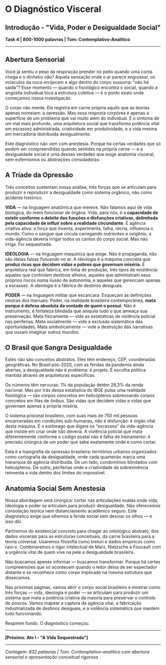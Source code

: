# O Diagnóstico Visceral
## Introdução - "Vida, Poder e Desigualdade Social"
**Task 4 | 800-1000 palavras | Tom: Contemplativo-Analítico**

---

## **Abertura Sensorial**

Você já sentiu o peso da respiração prender no peito quando uma conta chega e o dinheiro não? Aquela sensação onde o ar parece engrossar, os músculos da nuca enrijecem e algo dentro do corpo sussurra: "não há saída"? Esse momento — quando o fisiológico encontra o social, quando a angústia individual toca a estrutura coletiva — é o ponto exato onde começamos nossa investigação.

O corpo não mente. Ele registra em carne própria aquilo que as teorias apenas nomeiam: a opressão. Mas essa resposta corpórea é apenas a superfície de um problema que vai muito além do individual. É o sintoma de um mal mais profundo, uma arquitetura social que transforma potência vital em escassez administrada, criatividade em produtividade, e a vida mesma em mercadoria distribuída desigualmente.

Este diagnóstico não vem com anestesia. Porque há certas verdades que só podem ser compreendidas quando sentidas na própria carne — e a desigualdade social é uma dessas verdades que exige anatomia visceral, sem eufemismos ou abstrações consoladoras.

## **A Tríade da Opressão**

Três conceitos sustentam nossa análise, três forças que se articulam para produzir e reproduzir a desigualdade como sistema orgânico, não como acidente histórico.

**VIDA** — na linguagem anatômica que merece. Não falamos aqui de vida biológica, do mero funcionar de órgãos. Vida, para nós, é a **capacidade de existir conforme o deleite das funções e disfunções criativas, delimitada pela capacidade de influir sobre a realidade circundante**. É agência criativa ativa: a força que inventa, experimenta, falha, recria, influencia o mundo. Como o sangue que circula carregando nutrientes e oxigênio, a vida-agência deveria irrigar todos os cantos do corpo social. Mas não irriga. Foi sequestrada.

**IDEOLOGIA** — na linguagem maquínica que exige. Não é propaganda, não são ideias falsas flutuando no ar. A ideologia é a máquina concreta que **produz ricos que decidem vidas e pobres que governam miséria**. É arquitetura real que fabrica, em linha de produção, três tipos de existência: aqueles que controlam destinos alheios, aqueles que administram seus próprios riscos numa ilusão de autonomia, e aqueles que gerenciam apenas a escassez. A ideologia é a fábrica de destinos desiguais.

**PODER** — na linguagem militar que escancara. Esqueçam as definições neutras dos manuais. Poder, na realidade brasileira contemporânea, **mata porque é defesa absoluta da vontade de quem o possui**. Não é instrumento, é fortaleza blindada que aniquila tudo o que ameaça sua preservação. Mata fisicamente — vide as estatísticas de violência policial nas periferias. Mata socialmente — vide a exclusão sistemática das oportunidades. Mata simbolicamente — vide a destruição das narrativas que ousam imaginar outros mundos.

## **O Brasil que Sangra Desigualdade**

Estes não são conceitos abstratos. Eles têm endereço, CEP, coordenadas geográficas. No Brasil pós-2020, com as feridas da pandemia ainda abertas, a desigualdade não é problema: é projeto. É escolha política mantida através de arquiteturas específicas.

Os números têm nervuras: 1% da população detém 28,3% da renda nacional. Mas por trás dessa estatística do IBGE pulsa uma realidade fisiológica — são corpos concretos em helicópteros sobrevoando corpos concretos em filas de ônibus. São vidas que decidem vidas e vidas que governam apenas a própria miséria.

O sistema prisional brasileiro, com suas mais de 750 mil pessoas encarceradas em condições sub-humanas, não é disfunção: é órgão vital desta máquina. É o estômago que digere os "excessos" da vida-agência que insiste em criar onde não deveria. A violência policial que mata diferentemente conforme o código postal não é falha de treinamento: é precisão cirúrgica de um poder que sabe exatamente onde e como cortar.

Esta é a topografia da opressão brasileira: territórios urbanos organizados como cartografia da desigualdade, onde cada quarteirão marca uma hierarquia de agência distribuída. De um lado, condomínios blindados com helicópteros. De outro, periferias onde a criatividade da sobrevivência reinventa a vida dentro dos limites do impossível.

## **Anatomia Social Sem Anestesia**

Nossa abordagem será cirúrgica: cortar nas articulações exatas onde vida, ideologia e poder se articulam para produzir desigualdade. Não oferecemos consolação teórica nem distanciamento acadêmico seguro. Este diagnóstico exige que olhemos a ferida social sem desviar os olhos — e isso dói.

Partiremos do existencial concreto para chegar ao ontológico abstrato, dos dados viscerais para as estruturas conceituais, da carne brasileira para a teoria universal. Usaremos filosofia como bisturi e dados empíricos como raio-x. Combinaremos o rigor intelectual de Marx, Nietzsche e Foucault com a urgência vital de quem vive na pele a desigualdade brasileira.

Não buscamos apenas informar — buscamos transformar. Porque há certas compreensões que só acontecem quando o leitor deixa de ser espectador distante e se reconhece como corpo implicado na mesma estrutura que dissecamos.

Nas próximas páginas, vamos abrir o corpo social brasileiro e mostrar como três forças — vida, ideologia e poder — se articulam para produzir um sistema que mata a potência criativa da maioria para preservar o controle de poucos. Vamos mapear a captura da agência vital, a fabricação industrializada de destinos desiguais, e a violência sistemática que mantém tudo funcionando.

Respirem fundo. O diagnóstico começou.

---

**[Próximo: Ato I - "A Vida Sequestrada"]**

---

*Contagem: 832 palavras | Tom: Contemplativo-analítico com abertura sensorial e apresentação conceitual rigorosa*